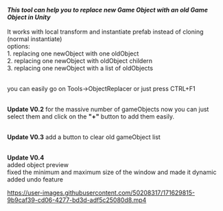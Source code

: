 ***This tool can help you to replace new Game Object with an old Game Object in Unity***
<br />
<br /> It works with local transform and instantiate prefab instead of cloning (normal instantiate)
<br /> options:
    <br />1. replacing one newObject with one oldObject
    <br />2. replacing one newObject with oldObject childern
    <br />3. replacing one newObject with a list of oldObjects
    
   <br /> you can easily go on Tools->ObjectReplacer or just press CTRL+F1
   
<br />**Update V0.2**
for the massive number of gameObjects now you can just select them and click on the **"+"** button to add them easily.

<br />**Update V0.3**
add a button to clear old gameObject list

<br />**Update V0.4**
<br />added object preview
<br />fixed the minimum and maximum size of the window and made it dynamic
<br />added undo feature


https://user-images.githubusercontent.com/50208317/171629815-9b9caf39-cd06-4277-bd3d-adf5c25080d8.mp4


